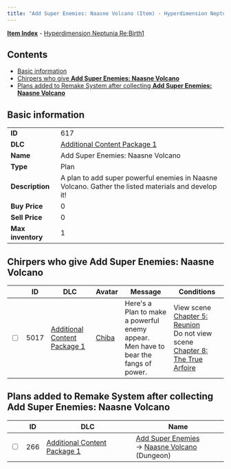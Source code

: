 ```yaml
---
title: "Add Super Enemies: Naasne Volcano (Item) - Hyperdimension Neptunia Re;Birth1"
---
```


[**Item Index**](/neptunia/rb1/item/index.html) - [Hyperdimension Neptunia Re;Birth1](/neptunia/rb1)

## Contents

- [Basic information](#basic-information)
- [Chirpers who give **Add Super Enemies: Naasne Volcano**](#chirpers-who-give-add-super-enemies-naasne-volcano)
- [Plans added to Remake System after collecting **Add Super Enemies: Naasne Volcano**](#plans-added-to-remake-system-after-collecting-add-super-enemies-naasne-volcano)

## Basic information

|   |   |
| -- | -- |
| **ID** | 617 |
| **DLC** | [Additional Content Package 1](/neptunia/rb1/dlc/10-pack1.html) |
| **Name** | Add Super Enemies: Naasne Volcano |
| **Type** | Plan |
| **Description** | A plan to add super powerful enemies in Naasne Volcano. Gather the listed materials and develop it! |
| **Buy Price** | 0 |
| **Sell Price** | 0 |
| **Max inventory** | 1 |


## Chirpers who give **Add Super Enemies: Naasne Volcano**

|    | ID | DLC | Avatar | Message | Conditions |
| -- | -- | --- | ------ | ------- | ---------- |
| <input type="checkbox" id="rb1-chirper-event-10-5017" class="trackbox" /> | 5017 | [Additional Content Package 1](/neptunia/rb1/dlc/10-pack1.html) | [Chiba](/neptunia/rb1/undefined/1-219-chiba.html) | Here's a Plan to make a powerful enemy appear.<br />Men have to bear the fangs of power. | View scene [Chapter 5: Reunion](/neptunia/rb1/scene/1-503-chapter-5-reunion.html)<br />Do not view scene [Chapter 8: The True Arfoire](/neptunia/rb1/scene/1-807-chapter-8-the-true-arfoire.html) |


## Plans added to Remake System after collecting **Add Super Enemies: Naasne Volcano**

|    | ID | DLC | Name |
| -- | -- | --- | ---- |
| <input type="checkbox" id="rb1-remake-10-266" class="trackbox" /> | 266 | [Additional Content Package 1](/neptunia/rb1/dlc/10-pack1.html) | [Add Super Enemies](/neptunia/rb1/remake/10-266-add-super-enemies.html)<br /> → [Naasne Volcano](/neptunia/rb1/dungeon/1-112-naasne-volcano.html) (Dungeon) |
